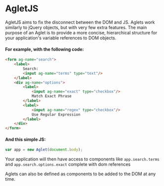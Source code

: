 # AgletJS


AgletJS aims to fix the disconnect between the DOM and JS. Aglets work similarly to jQuery objects, but with very few extra features. The main purpose of an Aglet is to provide a more concise, hierarchical structure for your application's variable references to DOM objects.


#### For example, with the following code:
```HTML
<form ag-name="search">
	<label>
		Search:
		<input ag-name="terms" type="text"/>
	</label>
	<div ag-name="options">
		<label>
			<input ag-name="exact" type="checkbox"/>
			Match Exact Phrase
		</label>
		<label>
			<input ag-name="regex" type="checkbox"/>
			Use Regular Expression
		</label>
	</div>
</form>
```
#### And this simple JS:

```Javascript
var app = new Aglet(document.body);
```


Your application will then have access to components like `app.search.terms` and `app.search.options.exact` complete with dom references


Aglets can also be defined as components to be added to the DOM at any time.

